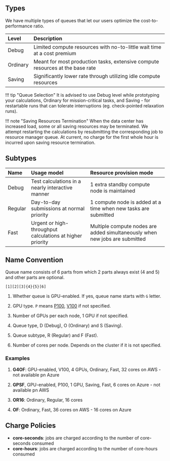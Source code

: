 ## Types

We have multiple types of queues that let our users optimize the cost-to-performance ratio.

| Level      | Description                                                                   |
| :--------- | :-----------                                                                  |
| Debug      | Limited compute resources with no-to-little wait time at a cost premium       |
| Ordinary   | Meant for most production tasks, extensive compute resources at the base rate |
| Saving     | Significantly lower rate through utilizing idle compute resources             |


!!! tip "Queue Selection"
    It is advised to use Debug level while prototyping your calculations, Ordinary for mission-critical tasks, and Saving - for restartable runs that can tolerate interruptions (eg. check-pointed relaxation runs).

!!! note "Saving Resources Termination"
    When the data center has increased load, some or all saving resources may be terminated. We attempt restarting the calculations by resubmitting the corresponding job to resource manager queue. At current, no charge for the first whole hour is incurred upon saving resource termination.


## Subtypes

| Name    | Usage model | Resource provision mode |
|:--------|:------------|:------------------------|
| Debug   | Test calculations in a nearly interactive manner|  1 extra standby compute node is maintained |
| Regular | Day-to-day submissions at normal priority | 1 compute node is added at a time when new tasks are submitted |
| Fast    | Urgent or high-throughput calculations at higher priority | Multiple compute nodes are added simultaneously when new jobs are submitted |

## Name Convention

Queue name consists of 6 parts from which 2 parts always exist (4 and 5) and other parts are optional.

```
[1][2][3]{4}{5}[6]
```

1. Whether queue is GPU-enabled. If yes, queue name starts with `G` letter.

2. GPU type. `P` means [P100](overview/#gpu-types), [V100](overview/#gpu-types) if not specified.

3. Number of GPUs per each node, 1 GPU if not specified.

4. Queue type, D (Debug), O (Ordinary) and S (Saving).

5. Queue subtype, R (Regular) and F (Fast).

6. Number of cores per node. Depends on the cluster if it is not specified.

### Examples

1. **G4OF**: GPU-enabled, V100, 4 GPUs, Ordinary, Fast, 32 cores on AWS - not available pn Azure

2. **GPSF**, GPU-enabled, P100, 1 GPU, Saving, Fast, 6 cores on Azure - not available pn AWS

3. **OR16**: Ordinary, Regular, 16 cores

4. **OF**: Ordinary, Fast, 36 cores on AWS - 16 cores on Azure

## Charge Policies

- **core-seconds**: jobs are charged according to the number of core-seconds consumed
- **core-hours**: jobs are charged according to the number of core-hours consumed
